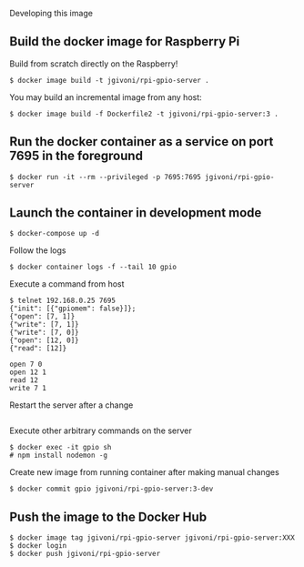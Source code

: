 Developing this image

## Build the docker image for Raspberry Pi
Build from scratch directly on the Raspberry!
```
$ docker image build -t jgivoni/rpi-gpio-server .
```

You may build an incremental image from any host:
```
$ docker image build -f Dockerfile2 -t jgivoni/rpi-gpio-server:3 .
```

## Run the docker container as a service on port 7695 in the foreground
```
$ docker run -it --rm --privileged -p 7695:7695 jgivoni/rpi-gpio-server
```

## Launch the container in development mode
```
$ docker-compose up -d
```
Follow the logs
```
$ docker container logs -f --tail 10 gpio
```
Execute a command from host
```
$ telnet 192.168.0.25 7695
{"init": [{"gpiomem": false}]};
{"open": [7, 1]}
{"write": [7, 1]}
{"write": [7, 0]}
{"open": [12, 0]}
{"read": [12]}

open 7 0
open 12 1
read 12
write 7 1
```
Restart the server after a change
```

```

Execute other arbitrary commands on the server
```
$ docker exec -it gpio sh
# npm install nodemon -g
```
Create new image from running container after making manual changes
```
$ docker commit gpio jgivoni/rpi-gpio-server:3-dev
```

## Push the image to the Docker Hub
```
$ docker image tag jgivoni/rpi-gpio-server jgivoni/rpi-gpio-server:XXX
$ docker login
$ docker push jgivoni/rpi-gpio-server
```

